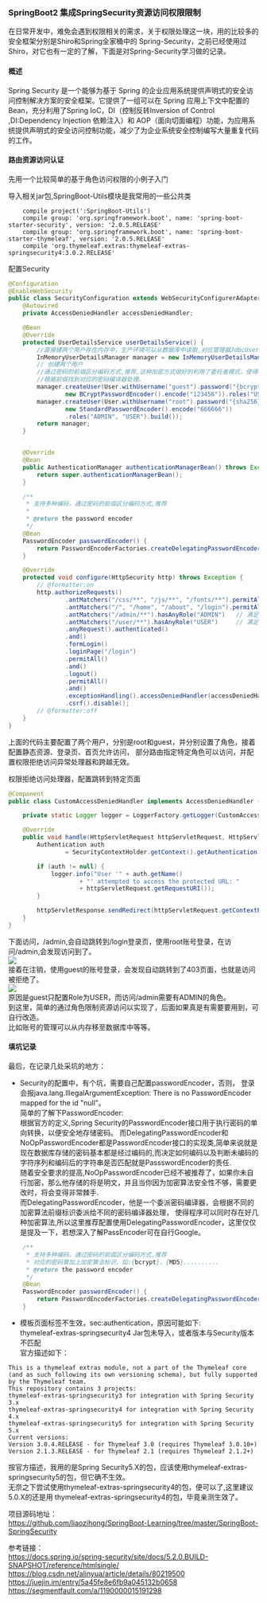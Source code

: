 ### SpringBoot2 集成SpringSecurity资源访问权限限制 

在日常开发中，难免会遇到权限相关的需求，关于权限处理这一块，用的比较多的安全框架分别是Shiro和Spring全家桶中的
Spring-Security，之前已经使用过Shiro，对它也有一定的了解，下面是对Spring-Security学习做的记录。    

#### 概述
Spring Security 是一个能够为基于 Spring 的企业应用系统提供声明式的安全访问控制解决方案的安全框架。它提供了一组可以在 Spring 应用上下文中配置的 Bean，充分利用了Spring IoC，DI（控制反转Inversion of Control ,DI:Dependency Injection 依赖注入）和 AOP（面向切面编程）功能，为应用系统提供声明式的安全访问控制功能，减少了为企业系统安全控制编写大量重复代码的工作。

#### 路由资源访问认证
先用一个比较简单的基于角色访问权限的小例子入门  

导入相关jar包,SpringBoot-Utils模块是我常用的一些公共类
```text
    compile project(':SpringBoot-Utils')
    compile group: 'org.springframework.boot', name: 'spring-boot-starter-security', version: '2.0.5.RELEASE'
    compile group: 'org.springframework.boot', name: 'spring-boot-starter-thymeleaf', version: '2.0.5.RELEASE'
    compile 'org.thymeleaf.extras:thymeleaf-extras-springsecurity4:3.0.2.RELEASE'
```
配置Security 
```java
@Configuration
@EnableWebSecurity
public class SecurityConfiguration extends WebSecurityConfigurerAdapter {
    @Autowired
    private AccessDeniedHandler accessDeniedHandler;

    @Bean
    @Override
    protected UserDetailsService userDetailsService() {
        //直接建两个用户存在内存中，生产环境可以从数据库中读取,对应管理器JdbcUserDetailsManager
        InMemoryUserDetailsManager manager = new InMemoryUserDetailsManager();
        // 创建两个用户
        //通过密码的前缀区分编码方式,推荐,这种加密方式很好的利用了委托者模式，使得程序可以使用多种加密方式，并且会自动
        //根据前缀找到对应的密码编译器处理。
        manager.createUser(User.withUsername("guest").password("{bcrypt}" +
                new BCryptPasswordEncoder().encode("123456")).roles("USER").build());
        manager.createUser(User.withUsername("root").password("{sha256}" +
                new StandardPasswordEncoder().encode("666666"))
                .roles("ADMIN", "USER").build());
        return manager;
    }


    @Override
    @Bean
    public AuthenticationManager authenticationManagerBean() throws Exception {
        return super.authenticationManagerBean();
    }

    /**
     * 支持多种编码，通过密码的前缀区分编码方式,推荐
     *
     * @return the password encoder
     */
    @Bean
    PasswordEncoder passwordEncoder() {
        return PasswordEncoderFactories.createDelegatingPasswordEncoder();
    }

    @Override
    protected void configure(HttpSecurity http) throws Exception {
        // @formatter:on
        http.authorizeRequests()
                .antMatchers("/css/**", "/js/**", "/fonts/**").permitAll()  // 允许访问资源
                .antMatchers("/", "/home", "/about", "/login").permitAll() //允许访问这三个路由
                .antMatchers("/admin/**").hasAnyRole("ADMIN")   // 满足该条件下的路由需要ROLE_ADMIN的角色
                .antMatchers("/user/**").hasAnyRole("USER")     // 满足该条件下的路由需要ROLE_USER的角色
                .anyRequest().authenticated()
                .and()
                .formLogin()
                .loginPage("/login")
                .permitAll()
                .and()
                .logout()
                .permitAll()
                .and()
                .exceptionHandling().accessDeniedHandler(accessDeniedHandler).and()
                .csrf().disable();
        // @formatter:off
    }
}
```
上面的代码主要配置了两个用户，分别是root和guest，并分别设置了角色，接着配置静态资源、登录页、首页允许访问，
部分路由指定特定角色可以访问，并配置权限拒绝访问异常处理器和跨越无效。  

权限拒绝访问处理器，配置跳转到特定页面   
```java
@Component
public class CustomAccessDeniedHandler implements AccessDeniedHandler {

    private static Logger logger = LoggerFactory.getLogger(CustomAccessDeniedHandler.class);

    @Override
    public void handle(HttpServletRequest httpServletRequest, HttpServletResponse httpServletResponse, AccessDeniedException e) throws IOException, ServletException {
        Authentication auth
                = SecurityContextHolder.getContext().getAuthentication();

        if (auth != null) {
            logger.info("User '" + auth.getName()
                    + "' attempted to access the protected URL: "
                    + httpServletRequest.getRequestURI());
        }

        httpServletResponse.sendRedirect(httpServletRequest.getContextPath() + "/403");
    }
}
```
下面访问，/admin,会自动跳转到/login登录页，使用root账号登录，在访问/admin,会发现访问到了。  
![](http://ww1.sinaimg.cn/large/006mOQRagy1g31yorkhxzj30um0a50tl.jpg)  
接着在注销，使用guest的账号登录，会发现自动跳转到了403页面，也就是访问被拒绝了。  
![](http://ww1.sinaimg.cn/large/006mOQRagy1g31yqg9ku8j30lm08574s.jpg)  
原因是guest只配置Role为USER，而访问/admin需要有ADMIN的角色。  
到这里，简单的通过角色限制资源访问以实现了，后面如果真是有需要要用到，可自行改造。  
比如账号的管理可以从内存移至数据库中等等。  

#### 填坑记录
最后，在记录几处采坑的地方：  
* Security的配置中，有个坑，需要自己配置passwordEncoder，否则，
   登录会报java.lang.IllegalArgumentException: There is no PasswordEncoder mapped for the id "null"。  
   简单的了解下PasswordEncoder:  
   根据官方的定义,Spring Security的PasswordEncoder接口用于执行密码的单向转换，以便安全地存储密码。
   而DelegatingPasswordEncoder和NoOpPasswordEncoder都是PasswordEncoder接口的实现类,简单来说就是现在数据库存储的密码基本都是经过编码的,而决定如何编码以及判断未编码的字符序列和编码后的字符串是否匹配就是PassswordEncoder的责任.  
   随着安全要求的提高,NoOpPasswordEncoder已经不被推荐了，如果你未自行加密，那么他存储的将是明文，并且当你因为加密算法安全性不够，需要更改时，将会变得非常棘手.    
   而DelegatingPasswordEncoder，他是一个委派密码编译器，会根据不同的加密算法前缀标识委派给不同的密码编译器处理，
   使得程序可以同时存在好几种加密算法,所以这里推荐配置使用DelegatingPasswordEncoder，这里仅仅是提及一下，若想深入了解PassEncoder可在自行Google。  
```java
    /**
     * 支持多种编码，通过密码的前缀区分编码方式,推荐
     * 对应的密码需加上加密算法标识，如:{bcrypt}、{MD5}..........
     * @return the password encoder
     */
    @Bean
    PasswordEncoder passwordEncoder() {
        return PasswordEncoderFactories.createDelegatingPasswordEncoder();
    }
```
* 模板页面标签不生效，sec:authentication，原因可能如下:  
thymeleaf-extras-springsecurity4 Jar包未导入，或者版本与Security版本不匹配  
官方描述如下：  
```text
This is a thymeleaf extras module, not a part of the Thymeleaf core (and as such following its own versioning schema), but fully supported by the Thymeleaf team.
This repository contains 3 projects:
thymeleaf-extras-springsecurity3 for integration with Spring Security 3.x
thymeleaf-extras-springsecurity4 for integration with Spring Security 4.x
thymeleaf-extras-springsecurity5 for integration with Spring Security 5.x
Current versions:
Version 3.0.4.RELEASE - for Thymeleaf 3.0 (requires Thymeleaf 3.0.10+)
Version 2.1.3.RELEASE - for Thymeleaf 2.1 (requires Thymeleaf 2.1.2+)
```
按官方描述，我用的是Spring Security5.X的包，应该使用thymeleaf-extras-springsecurity5的包，但它确不生效。  
无奈之下尝试使用thymeleaf-extras-springsecurity4的包，便可以了,这里建议5.0.X的还是用
thymeleaf-extras-springsecurity4的包，毕竟亲测生效了。  

项目源码地址：  
https://github.com/liaozihong/SpringBoot-Learning/tree/master/SpringBoot-SpringSecurity


参考链接：  
https://docs.spring.io/spring-security/site/docs/5.2.0.BUILD-SNAPSHOT/reference/htmlsingle/
 https://blog.csdn.net/alinyua/article/details/80219500  
 https://juejin.im/entry/5a45fe8e6fb9a045132b0658  
 https://segmentfault.com/a/1190000015191298  